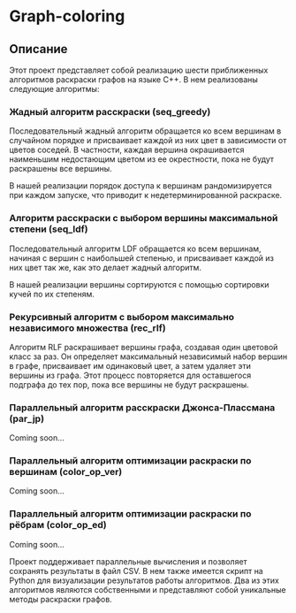 # Graph-coloring
## Описание
Этот проект представляет собой реализацию шести приближенных алгоритмов раскраски графов на языке C++. В нем реализованы следующие алгоритмы:

### **Жадный алгоритм расскраски (seq_greedy)** 
Последовательный жадный алгоритм обращается ко всем вершинам в случайном порядке и присваивает каждой из них цвет в зависимости от цветов соседей. В частности, каждая вершина окрашивается наименьшим недостающим цветом из ее окрестности, пока не будут раскрашены все вершины.

В нашей реализации порядок доступа к вершинам рандомизируется при каждом запуске, что приводит к недетерминированной раскраске.

### **Алгоритм расскраски с выбором вершины максимальной степени (seq_ldf)** 
Последовательный алгоритм LDF обращается ко всем вершинам, начиная с вершин с наибольшей степенью, и присваивает каждой из них цвет так же, как это делает жадный алгоритм.

В нашей реализации вершины сортируются с помощью сортировки кучей по их степеням.

### **Рекурсивный алгоритм с выбором максимально независимого множества (rec_rlf)**
Алгоритм RLF раскрашивает вершины графа, создавая один цветовой класс за раз. Он определяет максимальный независимый набор вершин в графе, присваивает им одинаковый цвет, а затем удаляет эти вершины из графа. Этот процесс повторяется для оставшегося подграфа до тех пор, пока все вершины не будут раскрашены.

### **Параллельный алгоритм расскраски Джонса-Плассмана (par_jp)** 
Coming soon...

### **Параллельный алгоритм оптимизации раскраски по вершинам (color_op_ver)** 
Coming soon...

### **Параллельный алгоритм оптимизации раскраски по рёбрам (color_op_ed)** 
Coming soon...

Проект поддерживает параллельные вычисления и позволяет сохранять результаты в файл CSV. В нем также имеется скрипт на Python для визуализации результатов работы алгоритмов. Два из этих алгоритмов являются собственными и представляют собой уникальные методы раскраски графов. 